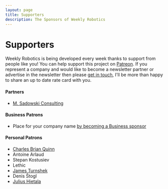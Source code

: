 ```yaml
---
layout: page
title: Supporters
description: The Sponsors of Weekly Robotics
---
```


# Supporters

Weekly Robotics is being developed every week thanks to support from people like you! You can help support this project on [Patreon](https://www.patreon.com/WeeklyRobotics). If you represent a company and would like to become a newsletter partner or advertise in the newsletter then please [get in touch](mailto:mat@weeklyrobotics.com), I'll be more than happy to share an up to date rate card with you.

#### Partners

* [M. Sadowski Consulting](https://msadowski.ch/)

#### Business Patrons

* Place for your company name [by becoming a Business sponsor](https://www.patreon.com/WeeklyRobotics)

#### Personal Patrons

* [Charles Brian Quinn](https://twitter.com/SeeBQ)
* Antoine Arlaud
* Stepan Kostusiev
* Lethic
* [James Turnshek](https://formant.io/)
* Denis Štogl
* [Julius Hietala](https://www.linkedin.com/in/julius-hietala-8967b8a2/)
